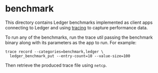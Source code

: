# benchmark

This directory contains Ledger benchmarks implemented as client apps connecting
to Ledger and using [tracing](https://fuchsia.googlesource.com/tracing/) to
capture performance data.

To run any of the benchmarks, run the trace util passing the benchmark binary
along with its parameters as the app to run. For example:

```
trace record --categories=benchmark,ledger \
  ledger_benchmark_put --entry-count=10 --value-size=100
```

Then retrieve the produced trace file using `netcp`.
